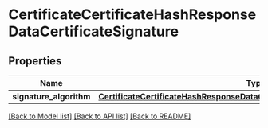 # CertificateCertificateHashResponseDataCertificateSignature

## Properties
Name | Type | Description | Notes
------------ | ------------- | ------------- | -------------
**signature_algorithm** | [**CertificateCertificateHashResponseDataCertificateSignatureSignatureAlgorithm**](CertificateCertificateHashResponseDataCertificateSignatureSignatureAlgorithm.md) |  | [optional] 

[[Back to Model list]](../README.md#documentation-for-models) [[Back to API list]](../README.md#documentation-for-api-endpoints) [[Back to README]](../README.md)

